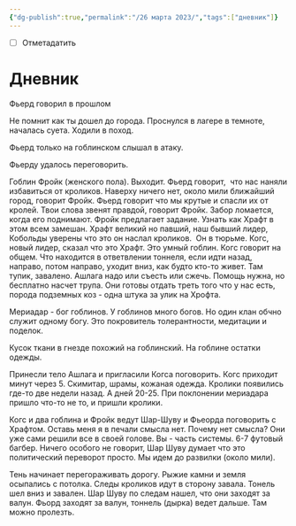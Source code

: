 ```yaml
---
{"dg-publish":true,"permalink":"/26 марта 2023/","tags":["дневник"]}
---
```


- [ ] Отметадатить
# Дневник

Фьерд говорил в прошлом

Не помнит как ты дошел до города. Проснулся в лагере в темноте, началась суета. Ходили в поход.

Фьерд только на гоблинском слышал в атаку.

Фьерду удалось переговорить.

Гоблин Фройк (женского пола). Выходит. Фьерд говорит,  что нас наняли избавиться от кроликов. Наверху ничего нет, около мили ближайший город, говорит Фройк. Фьерд говорит что мы крутые и спасли их от кролей. Твои слова звенят правдой, говорит Фройк. Забор ломается, когда его поднимают. Фройк предлагает задание. Узнать как Храфт в этом всем замешан. Храфт великий но павший, наш бывший лидер, Кобольды уверены что это он наслал кроликов.  Он в тюрьме. Когс, новый лидер, сказал что это Храфт. Это умный гоблин. Когс говорит на общем. Что находится в ответвлении тоннеля, если идти назад, направо, потом направо, уходит вниз, как будто кто-то живет. Там тупик, завалено. Ашлага надо или съесть или сжечь. Помощь нужна, но бесплатно насчет трупа. Они готовы отдать треть того что у нас есть, порода подземных коз - одна штука за улик на Хрофта.

Мериадар - бог гоблинов. У гоблинов много богов. Но один клан обчно служит одному богу. Это покровитель толерантности, медитации и поделок.

Кусок ткани в гнезде похожий на гоблинский. На гоблине остатки одежды.

Принесли тело Ашлага и пригласили Когса поговорить. Когс приходит минут через 5. Скимитар, шрамы, кожаная одежда. Кролики появились где-то две недели назад. А дней 20-25. При поклонении мериадара пришло что-то не то, и пришли кролики.

Когс и два гоблина и Фройк ведут Шар-Шуву и Фьеорда поговорить с Храфтом. Оставь меня я в печали смысла нет. Почему нет смысла? Они уже сами решили все в своей голове. Вы - часть системы. 6-7 футовый багбер. Ничего особого не говорит, Шар Шуву думает что это политический переворот просто. Мы идем до развилки (около мили).

Тень начинает перегораживать дорогу. Рыжие камни и земля осыпались с потолка. Следы кроликов идут в сторону завала. Тонель шел вниз и завален. Шар Шуву по следам нашел, что они заходят за валун. Фьорд заходят за валун, тоннель (дырка) ведет дальше. Там можно пролезть.